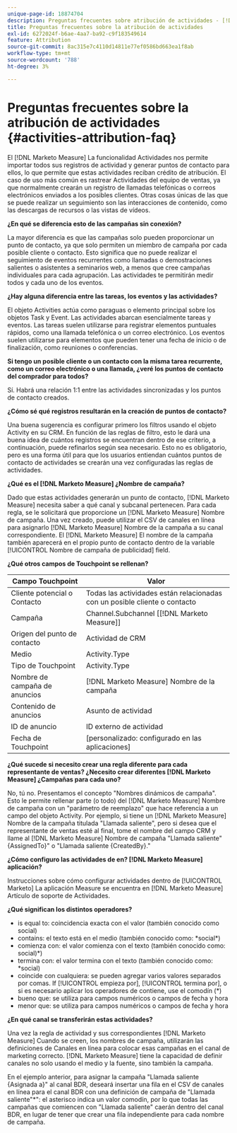 ```yaml
---
unique-page-id: 18874704
description: Preguntas frecuentes sobre atribución de actividades - [!DNL Marketo Measure] - Documentación del producto
title: Preguntas frecuentes sobre la atribución de actividades
exl-id: 6272024f-b6ae-4aa7-ba92-c9f183549614
feature: Attribution
source-git-commit: 8ac315e7c4110d14811e77ef0586bd663ea1f8ab
workflow-type: tm+mt
source-wordcount: '788'
ht-degree: 3%

---
```


# Preguntas frecuentes sobre la atribución de actividades {#activities-attribution-faq}

El [!DNL Marketo Measure] La funcionalidad Actividades nos permite importar todos sus registros de actividad y generar puntos de contacto para ellos, lo que permite que estas actividades reciban crédito de atribución. El caso de uso más común es rastrear Actividades del equipo de ventas, ya que normalmente crearán un registro de llamadas telefónicas o correos electrónicos enviados a los posibles clientes. Otras cosas únicas de las que se puede realizar un seguimiento son las interacciones de contenido, como las descargas de recursos o las vistas de vídeos.

**¿En qué se diferencia esto de las campañas sin conexión?**

La mayor diferencia es que las campañas solo pueden proporcionar un punto de contacto, ya que solo permiten un miembro de campaña por cada posible cliente o contacto. Esto significa que no puede realizar el seguimiento de eventos recurrentes como llamadas o demostraciones salientes o asistentes a seminarios web, a menos que cree campañas individuales para cada agrupación. Las actividades te permitirán medir todos y cada uno de los eventos.

**¿Hay alguna diferencia entre las tareas, los eventos y las actividades?**

El objeto Activities actúa como paraguas o elemento principal sobre los objetos Task y Event. Las actividades abarcan esencialmente tareas y eventos. Las tareas suelen utilizarse para registrar elementos puntuales rápidos, como una llamada telefónica o un correo electrónico. Los eventos suelen utilizarse para elementos que pueden tener una fecha de inicio o de finalización, como reuniones o conferencias.

**Si tengo un posible cliente o un contacto con la misma tarea recurrente, como un correo electrónico o una llamada, ¿veré los puntos de contacto del comprador para todos?**

Sí. Habrá una relación 1:1 entre las actividades sincronizadas y los puntos de contacto creados.

**¿Cómo sé qué registros resultarán en la creación de puntos de contacto?**

Una buena sugerencia es configurar primero los filtros usando el objeto Activity en su CRM. En función de las reglas de filtro, esto le dará una buena idea de cuántos registros se encuentran dentro de ese criterio, a continuación, puede refinarlos según sea necesario. Esto no es obligatorio, pero es una forma útil para que los usuarios entiendan cuántos puntos de contacto de actividades se crearán una vez configuradas las reglas de actividades.

**¿Qué es el [!DNL Marketo Measure] ¿Nombre de campaña?**

Dado que estas actividades generarán un punto de contacto, [!DNL Marketo Measure] necesita saber a qué canal y subcanal pertenecen. Para cada regla, se le solicitará que proporcione un [!DNL Marketo Measure] Nombre de campaña. Una vez creado, puede utilizar el CSV de canales en línea para asignarlo [!DNL Marketo Measure] Nombre de la campaña a su canal correspondiente. El [!DNL Marketo Measure] El nombre de la campaña también aparecerá en el propio punto de contacto dentro de la variable [!UICONTROL Nombre de campaña de publicidad] field.

**¿Qué otros campos de Touchpoint se rellenan?**

| **Campo Touchpoint** | **Valor** |
|---|---|
| Cliente potencial o Contacto | Todas las actividades están relacionadas con un posible cliente o contacto |
| Campaña | Channel.Subchannel [[!DNL Marketo Measure]] |
| Origen del punto de contacto | Actividad de CRM |
| Medio | Activity.Type |
| Tipo de Touchpoint | Activity.Type |
| Nombre de campaña de anuncios | [!DNL Marketo Measure] Nombre de la campaña |
| Contenido de anuncios | Asunto de actividad |
| ID de anuncio | ID externo de actividad |
| Fecha de Touchpoint | [personalizado: configurado en las aplicaciones] |

**¿Qué sucede si necesito crear una regla diferente para cada representante de ventas? ¿Necesito crear diferentes [!DNL Marketo Measure] ¿Campañas para cada uno?**

No, tú no. Presentamos el concepto &quot;Nombres dinámicos de campaña&quot;. Esto le permite rellenar parte (o todo) del [!DNL Marketo Measure] Nombre de campaña con un &quot;parámetro de reemplazo&quot; que hace referencia a un campo del objeto Activity. Por ejemplo, si tiene un [!DNL Marketo Measure] Nombre de la campaña titulada &quot;Llamada saliente&quot;, pero si desea que el representante de ventas esté al final, tome el nombre del campo CRM y llame al [!DNL Marketo Measure] Nombre de campaña &quot;Llamada saliente&quot; {AssignedTo}&quot; o &quot;Llamada saliente {CreatedBy}.&quot;

**¿Cómo configuro las actividades de en? [!DNL Marketo Measure] aplicación?**

Instrucciones sobre cómo configurar actividades dentro de [!UICONTROL Marketo] La aplicación Measure se encuentra en [!DNL Marketo Measure] Artículo de soporte de Actividades.

**¿Qué significan los distintos operadores?**

* is equal to: coincidencia exacta con el valor (también conocido como social)
* contains: el texto está en el medio (también conocido como: &#42;social&#42;)
* comienza con: el valor comienza con el texto (también conocido como: social)&#42;)
* termina con: el valor termina con el texto (también conocido como: &#42;social)
* coincide con cualquiera: se pueden agregar varios valores separados por comas. If [!UICONTROL empieza por], [!UICONTROL termina por], o si es necesario aplicar los operadores de contiene, use el comodín (&#42;)
* bueno que: se utiliza para campos numéricos o campos de fecha y hora
* menor que: se utiliza para campos numéricos o campos de fecha y hora

**¿En qué canal se transferirán estas actividades?**

Una vez la regla de actividad y sus correspondientes [!DNL Marketo Measure] Cuando se creen, los nombres de campaña, utilizarán las definiciones de Canales en línea para colocar esas campañas en el canal de marketing correcto. [!DNL Marketo Measure] tiene la capacidad de definir canales no solo usando el medio y la fuente, sino también la campaña.

En el ejemplo anterior, para asignar la campaña &quot;Llamada saliente {Asignada a}&quot; al canal BDR, deseará insertar una fila en el CSV de canales en línea para el canal BDR con una definición de campaña de &quot;Llamada saliente&quot;&#42;&quot;: el asterisco indica un valor comodín, por lo que todas las campañas que comiencen con &quot;Llamada saliente&quot; caerán dentro del canal BDR, en lugar de tener que crear una fila independiente para cada nombre de campaña.
